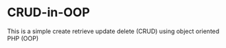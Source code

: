 # CRUD-in-OOP
This is a simple create retrieve update delete (CRUD) using object oriented PHP (OOP)
